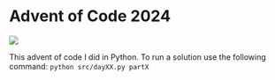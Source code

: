 # Advent of Code 2024

![](https://img.shields.io/badge/stars%20⭐-14-yellow)

This advent of code I did in Python.
To run a solution use the following command: `python src/dayXX.py partX`
